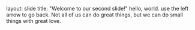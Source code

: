 layout: slide
title: "Welcome to our second slide!"
hello, world. 
use the left arrow to go back.
Not all of us can do great things, but we can do small things with great love.

